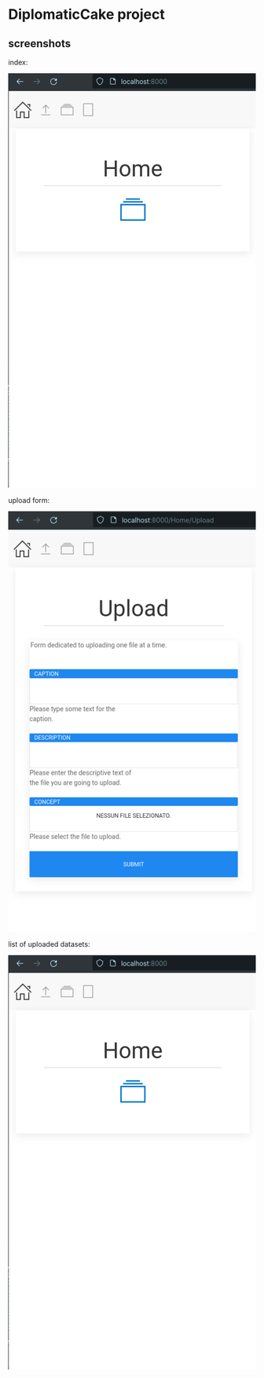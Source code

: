 # DiplomaticCake project

## screenshots

index:

![home page](https://github.com/paolomococci/mocaccino/blob/main/screenshots/DiplomaticCake/DiplomaticCake-Home.png)

upload form:

![upload form](https://github.com/paolomococci/mocaccino/blob/main/screenshots/DiplomaticCake/DiplomaticCake-Upload.png)

list of uploaded datasets:

![list of uploaded datasets](https://github.com/paolomococci/mocaccino/blob/main/screenshots/DiplomaticCake/DiplomaticCake-Home.png)
